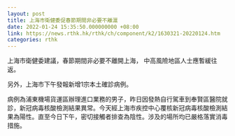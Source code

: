 ```yaml
---
layout: post
title: 上海市衛健委促春節期間非必要不離滬
date: 2022-01-24 15:35:50.000000000 +08:00
link: https://news.rthk.hk/rthk/ch/component/k2/1630321-20220124.htm
categories: rthk
---
```


上海市衛健委建議，春節期間非必要不離開上海， 中高風險地區人士應暫緩往返。

另外，上海市下午發報新增1宗本土確診病例。

病例為浦東機場貨運區辦理進口業務的男子，昨日因發熱自行駕車到奉賢區醫院就診，新冠病毒核酸檢測結果異常。今天經上海市疾控中心覆核新冠病毒核酸檢測結果為陽性。直至今日下午，密切接觸者排查為陰性。涉及的場所均已嚴格落實消毒措施。
